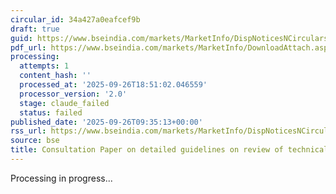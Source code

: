```yaml
---
circular_id: 34a427a0eafcef9b
draft: true
guid: https://www.bseindia.com/markets/MarketInfo/DispNoticesNCirculars.aspx?Noticeid={3660AA81-6891-45E6-AD32-3CAF50AF9E55}&noticeno=20250926-17&dt=09/26/2025&icount=17&totcount=76&flag=0
pdf_url: https://www.bseindia.com/markets/MarketInfo/DownloadAttach.aspx?id=20250926-17&attachedId=d2a2c63d-67e8-46c8-82fc-a824d01919a4
processing:
  attempts: 1
  content_hash: ''
  processed_at: '2025-09-26T18:51:02.046559'
  processor_version: '2.0'
  stage: claude_failed
  status: failed
published_date: '2025-09-26T09:35:13+00:00'
rss_url: https://www.bseindia.com/markets/MarketInfo/DispNoticesNCirculars.aspx?Noticeid={3660AA81-6891-45E6-AD32-3CAF50AF9E55}&noticeno=20250926-17&dt=09/26/2025&icount=17&totcount=76&flag=0
source: bse
title: Consultation Paper on detailed guidelines on review of technical glitch framework
---
```


Processing in progress...